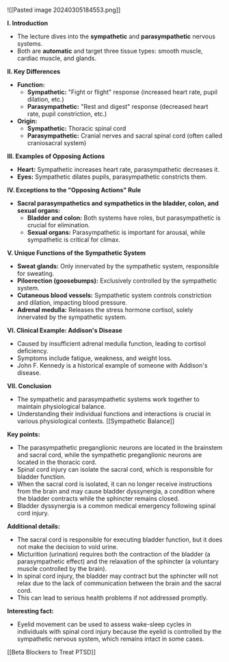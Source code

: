 ![[Pasted image 20240305184553.png]]

**I. Introduction**

- The lecture dives into the **sympathetic** and **parasympathetic** nervous systems.
- Both are **automatic** and target three tissue types: smooth muscle, cardiac muscle, and glands.

**II. Key Differences**

- **Function:**
    - **Sympathetic:** "Fight or flight" response (increased heart rate, pupil dilation, etc.)
    - **Parasympathetic:** "Rest and digest" response (decreased heart rate, pupil constriction, etc.)
- **Origin:**
    - **Sympathetic:** Thoracic spinal cord
    - **Parasympathetic:** Cranial nerves and sacral spinal cord (often called craniosacral system)

**III. Examples of Opposing Actions**

- **Heart:** Sympathetic increases heart rate, parasympathetic decreases it.
- **Eyes:** Sympathetic dilates pupils, parasympathetic constricts them.

**IV. Exceptions to the "Opposing Actions" Rule**

- **Sacral parasympathetics and sympathetics in the bladder, colon, and sexual organs:**
    - **Bladder and colon:** Both systems have roles, but parasympathetic is crucial for elimination.
    - **Sexual organs:** Parasympathetic is important for arousal, while sympathetic is critical for climax.

**V. Unique Functions of the Sympathetic System**

- **Sweat glands:** Only innervated by the sympathetic system, responsible for sweating.
- **Piloerection (goosebumps):** Exclusively controlled by the sympathetic system.
- **Cutaneous blood vessels:** Sympathetic system controls constriction and dilation, impacting blood pressure.
- **Adrenal medulla:** Releases the stress hormone cortisol, solely innervated by the sympathetic system.

**VI. Clinical Example: Addison's Disease**

- Caused by insufficient adrenal medulla function, leading to cortisol deficiency.
- Symptoms include fatigue, weakness, and weight loss.
- John F. Kennedy is a historical example of someone with Addison's disease.

**VII. Conclusion**

- The sympathetic and parasympathetic systems work together to maintain physiological balance.
- Understanding their individual functions and interactions is crucial in various physiological contexts.
[[Sympathetic Balance]]



**Key points:**

- The parasympathetic preganglionic neurons are located in the brainstem and sacral cord, while the sympathetic preganglionic neurons are located in the thoracic cord.
- Spinal cord injury can isolate the sacral cord, which is responsible for bladder function.
- When the sacral cord is isolated, it can no longer receive instructions from the brain and may cause bladder dyssynergia, a condition where the bladder contracts while the sphincter remains closed.
- Bladder dyssynergia is a common medical emergency following spinal cord injury.

**Additional details:**

- The sacral cord is responsible for executing bladder function, but it does not make the decision to void urine.
- Micturition (urination) requires both the contraction of the bladder (a parasympathetic effect) and the relaxation of the sphincter (a voluntary muscle controlled by the brain).
- In spinal cord injury, the bladder may contract but the sphincter will not relax due to the lack of communication between the brain and the sacral cord.
- This can lead to serious health problems if not addressed promptly.

**Interesting fact:**

- Eyelid movement can be used to assess wake-sleep cycles in individuals with spinal cord injury because the eyelid is controlled by the sympathetic nervous system, which remains intact in some cases.


[[Beta Blockers to Treat PTSD]]


